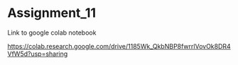 # Assignment_11

Link to google colab notebook

https://colab.research.google.com/drive/1185Wk_QkbNBP8fwrrlVovOk8DR4VfW5d?usp=sharing

